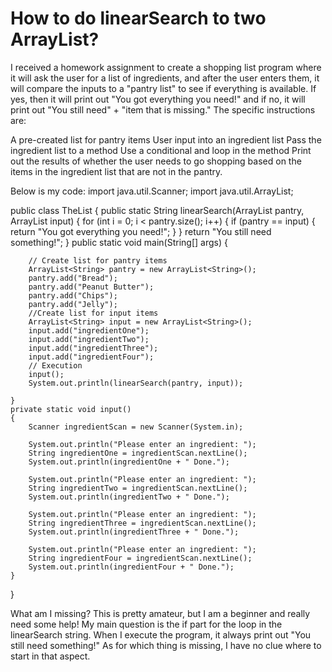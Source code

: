 
# How to do linearSearch to two ArrayList<String>?

I received a homework assignment to create a shopping list program where it will ask the user for a list of ingredients, and after the user enters them, it will compare the inputs to a "pantry list" to see if everything is available. If yes, then it will print out "You got everything you need!" and if no, it will print out "You still need" + "item that is missing." The specific instructions are:

A pre-created list for pantry items
User input into an ingredient list
Pass the ingredient list to a method
Use a conditional and loop in the method
Print out the results of whether the user needs to go shopping based on the items in the ingredient list that are not in the pantry.

Below is my code:
import java.util.Scanner;
import java.util.ArrayList;

public class TheList
{
    public static String linearSearch(ArrayList<String> pantry, ArrayList<String> input)
    {
        for (int i = 0; i < pantry.size(); i++)
        {
            if (pantry == input)
            {
                return "You got everything you need!";
            }
        }
        return "You still need something!";
    }
    public static void main(String[] args)
    {

        // Create list for pantry items
        ArrayList<String> pantry = new ArrayList<String>();
        pantry.add("Bread");
        pantry.add("Peanut Butter");
        pantry.add("Chips");
        pantry.add("Jelly");
        //Create list for input items
        ArrayList<String> input = new ArrayList<String>();
        input.add("ingredientOne");
        input.add("ingredientTwo");
        input.add("ingredientThree");
        input.add("ingredientFour");
        // Execution
        input();
        System.out.println(linearSearch(pantry, input));
       
    }
    private static void input()
    {
        Scanner ingredientScan = new Scanner(System.in);
        
        System.out.println("Please enter an ingredient: ");
        String ingredientOne = ingredientScan.nextLine();
        System.out.println(ingredientOne + " Done.");
        
        System.out.println("Please enter an ingredient: ");
        String ingredientTwo = ingredientScan.nextLine();
        System.out.println(ingredientTwo + " Done.");
        
        System.out.println("Please enter an ingredient: ");
        String ingredientThree = ingredientScan.nextLine();
        System.out.println(ingredientThree + " Done.");
        
        System.out.println("Please enter an ingredient: ");
        String ingredientFour = ingredientScan.nextLine();
        System.out.println(ingredientFour + " Done.");
    }
    
}

What am I missing? This is pretty amateur, but I am a beginner and really need some help!
My main question is the if part for the loop in the linearSearch string. When I execute the program, it always print out "You still need something!" As for which thing is missing, I have no clue where to start in that aspect.

        